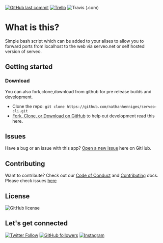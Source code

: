 <!-- ![GitHub release](https://img.shields.io/github/release/nathanhenniges/serveo-cli-mrdemonwolf-me.svg?style=for-the-badge) -->
[![GitHub last commit](https://img.shields.io/github/last-commit/nathanhenniges/serveo-cli.svg?logo=git&style=for-the-badge)](https://github.com/nathanhenniges/serveo-cli)
[![Trello](https://img.shields.io/badge/Project%20Progress-blue?style=for-the-badge&logo=trello)](https://trello.com/b/uljnYGOg "Follow the project progress here.")
![Travis (.com)](https://img.shields.io/travis/com/nathanhenniges/serveo-cli?style=for-the-badge)
# What is this?
Simple bash script which can be added to your alises to allow you to forward ports from localhost to the web via serveo.net or self hosted version of serveo.

## Getting started

### Download
<!-- <!-- You can now download the release [here](/releases/latest) -->

You can also fork,clone,download from github for pre release builds and development.
* Clone the repo: `git clone https://github.com/nathanhenniges/serveo-cli.git`
* [Fork, Clone, or Download on GitHub](/)
 to help out development read this here.

<!-- Add other helps in the code base here -->

## Issues
Have a bug or an issue with this app? [Open a new issue](https://github.com/nathanhenniges/serveo-cli/issues) here on GitHub.

## Contributing
Want to contribute? Check out our [Code of Conduct]() and [Contributing]() docs. Please check issues [here](https://github.com/nathanhenniges/serveo-cli/issues)

## License
![GitHub license](https://img.shields.io/github/license/nathanhenniges/serveo-cli.svg?style=for-the-badge&logo=github)

## Let's get connected
[![Twitter Follow](https://img.shields.io/twitter/follow/MrDemonWolf.svg?style=for-the-badge&logo=twitter)](https://twitter.com/MrDemonWolf)
[![GitHub followers](https://img.shields.io/github/followers/nathanhenniges.svg?label=Follow&style=for-the-badge&logo=github)](https://github.com/nathanhenniges/)
[![Instagram](https://img.shields.io/static/v1.svg?label=follow&message=@MrDemonWolf&color=grey&logo=instagram&style=for-the-badge&logoColor=white&colorA=critical)](https://www.instagram.com/MrDemonWolf/)
